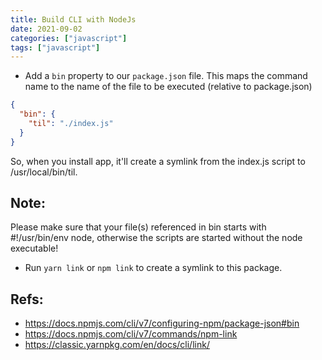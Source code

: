 ```yaml
---
title: Build CLI with NodeJs
date: 2021-09-02
categories: ["javascript"]
tags: ["javascript"]
---
```


- Add a `bin` property to our `package.json` file. This maps the command name to the name of the file to be executed (relative to package.json)

```json
{
  "bin": {
    "til": "./index.js"
  }
}
```

So, when you install app, it'll create a symlink from the index.js script to /usr/local/bin/til.

## Note:

Please make sure that your file(s) referenced in bin starts with #!/usr/bin/env node, otherwise the scripts are started without the node executable!

- Run `yarn link` or `npm link` to create a symlink to this package.

## Refs:

- https://docs.npmjs.com/cli/v7/configuring-npm/package-json#bin
- https://docs.npmjs.com/cli/v7/commands/npm-link
- https://classic.yarnpkg.com/en/docs/cli/link/
